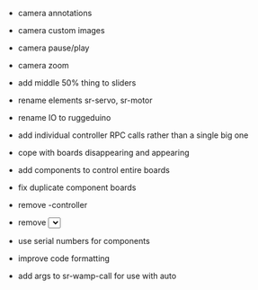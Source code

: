 - camera annotations
- camera custom images
- camera pause/play
- camera zoom
- add middle 50% thing to sliders

- rename elements sr-servo, sr-motor
- rename IO to ruggeduino

- add individual controller RPC calls rather than a single big one
- cope with boards disappearing and appearing
- add components to control entire boards
- fix duplicate component boards
- remove -controller
- remove <select> board selection
- use serial numbers for components
- improve code formatting
- add args to sr-wamp-call for use with auto
